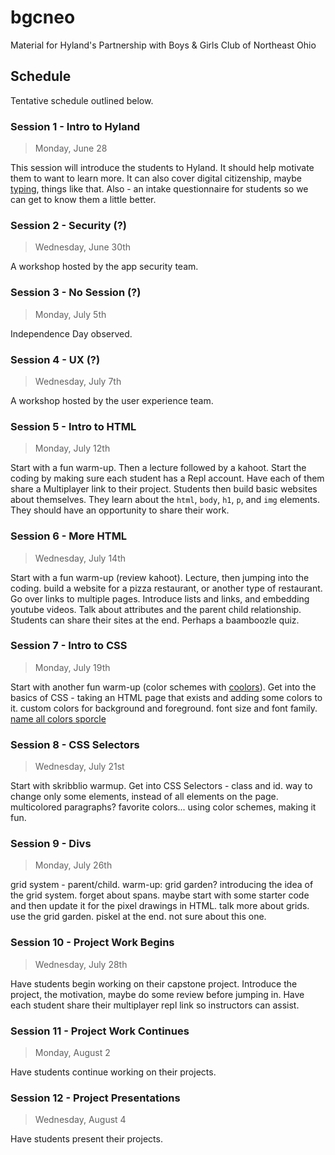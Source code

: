 # bgcneo
Material for Hyland's Partnership with Boys &amp; Girls Club of Northeast Ohio

## Schedule
Tentative schedule outlined below.

### Session 1 - Intro to Hyland
>Monday, June 28

This session will introduce the students to Hyland. It should help motivate them to want to learn more. It can also cover digital citizenship, maybe [typing](https://www.nitrotype.com/race), things like that. Also - an intake questionnaire for students so we can get to know them a little better. 

### Session 2 - Security (?)
>Wednesday, June 30th

A workshop hosted by the app security team.

### Session 3 - No Session (?)
>Monday, July 5th

Independence Day observed.

### Session 4 - UX (?)
>Wednesday, July 7th

A workshop hosted by the user experience team.

### Session 5 - Intro to HTML
>Monday, July 12th

Start with a fun warm-up. Then a lecture followed by a kahoot. Start the coding by making sure each student has a Repl account. Have each of them share a Multiplayer link to their project. Students then build basic websites about themselves. They learn about the `html`, `body`, `h1`, `p`, and `img` elements. They should have an opportunity to share their work.

### Session 6 - More HTML
>Wednesday, July 14th

Start with a fun warm-up (review kahoot). Lecture, then jumping into the coding. build a website for a pizza restaurant, or another type of restaurant. Go over links to multiple pages. Introduce lists and links, and embedding youtube videos. Talk about attributes and the parent child relationship. Students can share their sites at the end. Perhaps a baamboozle quiz.

### Session 7 - Intro to CSS
>Monday, July 19th

Start with another fun warm-up (color schemes with [coolors](https://coolors.co)). Get into the basics of CSS - taking an HTML page that exists and adding some colors to it. custom colors for background and foreground. font size and font family. [name all colors sporcle](https://www.sporcle.com/games/rockgolf/rainbow-coalition)

### Session 8 - CSS Selectors
>Wednesday, July 21st

Start with skribblio warmup. Get into CSS Selectors - class and id. way to change only some elements, instead of all elements on the page. multicolored paragraphs? favorite colors... using color schemes, making it fun.

### Session 9 - Divs
>Monday, July 26th

grid system - parent/child. warm-up: grid garden? introducing the idea of the grid system. forget about spans. maybe start with some starter code and then update it for the pixel drawings in HTML. talk more about grids. use the grid garden. piskel at the end. not sure about this one.

### Session 10 - Project Work Begins
>Wednesday, July 28th

Have students begin working on their capstone project. Introduce the project, the motivation, maybe do some review before jumping in. Have each student share their multiplayer repl link so instructors can assist.

### Session 11 - Project Work Continues
>Monday, August 2

Have students continue working on their projects.

### Session 12 - Project Presentations
>Wednesday, August 4

Have students present their projects.
